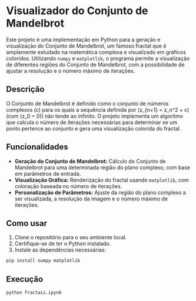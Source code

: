 # Visualizador do Conjunto de Mandelbrot

Este projeto é uma implementação em Python para a geração e visualização do Conjunto de Mandelbrot, um famoso fractal que é amplamente estudado na matemática complexa e visualizado em gráficos coloridos. Utilizando `numpy` e `matplotlib`, o programa permite a visualização de diferentes regiões do Conjunto de Mandelbrot, com a possibilidade de ajustar a resolução e o número máximo de iterações.

## Descrição

O Conjunto de Mandelbrot é definido como o conjunto de números complexos \(c\) para os quais a sequência definida por \(z_{n+1} = z_n^2 + c\) (com \(z_0 = 0\)) não tende ao infinito. O projeto implementa um algoritmo que calcula o número de iterações necessárias para determinar se um ponto pertence ao conjunto e gera uma visualização colorida do fractal.

## Funcionalidades

- **Geração do Conjunto de Mandelbrot:** Cálculo do Conjunto de Mandelbrot para uma determinada região do plano complexo, com base em parâmetros de entrada.
- **Visualização Gráfica:** Renderização do fractal usando `matplotlib`, com coloração baseada no número de iterações.
- **Personalização de Parâmetros:** Ajuste da região do plano complexo a ser visualizada, a resolução da imagem e o número máximo de iterações.

## Como usar

1. Clone o repositório para o seu ambiente local.
2. Certifique-se de ter o Python instalado.
3. Instale as dependências necessárias:

```bash
pip install numpy matplotlib
```
## Execução
```bash
python fractais.ipynb
